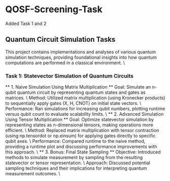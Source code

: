 # QOSF-Screening-Task
Added Task 1 and 2
## Quantum Circuit Simulation Tasks
This project contains implementations and analyses of various quantum simulation techniques, providing foundational insights into how quantum computations are performed in a classical environment. \\

### Task 1: Statevector Simulation of Quantum Circuits
** 1. Naive Simulation Using Matrix Multiplication **
Goal: Simulate an n-qubit quantum circuit by representing quantum states and gates as matrices. \\
Method: Utilized matrix multiplication (using Kronecker products) to sequentially apply gates (X, H, CNOT) on initial state vectors. \\
Performance: Ran simulations for increasing qubit numbers, plotting runtime versus qubit count to evaluate scalability limits. \\
** 2. Advanced Simulation Using Tensor Multiplication **
Goal: Optimize statevector simulation by representing states as n-dimensional tensors, making operations more efficient. \\
Method: Replaced matrix multiplication with tensor contraction (using np.tensordot or np.einsum) for applying gates directly to specific qubit axes. \\
Performance: Compared runtime to the naive method, providing a runtime plot and discussing performance improvements with this approach. \\
** 3. Bonus: Final State Sampling **
Objective: Introduced methods to simulate measurement by sampling from the resulting statevector or tensor representation. \\
Approach: Discussed potential sampling techniques and their implications for interpreting quantum measurement outcomes. \\

